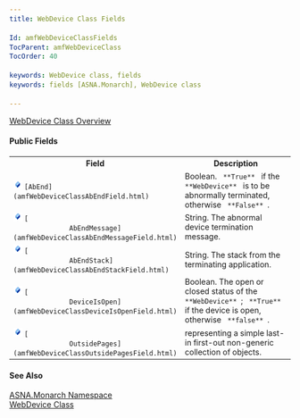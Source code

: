 ```yaml
---
title: WebDevice Class Fields

Id: amfWebDeviceClassFields
TocParent: amfWebDeviceClass
TocOrder: 40

keywords: WebDevice class, fields
keywords: fields [ASNA.Monarch], WebDevice class

---
```


[WebDevice Class Overview](amfWebDeviceClass.html) 
<!--mine -->

#### Public Fields
<table class="mytable" cellspacing="0" cellpadding="4" width="90%">
          <colgroup>
            <col width="30%" />
            <col width="70%" />
          </colgroup>
          <tr>
            <th>Field</th>
            <th>Description</th>
          </tr>
          <tr>
            <td>              <img  id="Img3" style="WIDTH: 16px; HEIGHT: 16px" alt="field" src="images/field.bmp" width="15" border="0" x-maintain-ratio="TRUE" />
              <code>[AbEnd](amfWebDeviceClassAbEndField.html)</code>
            </td>
            <td>Boolean. 
            <code> **True** </code> if the 
            <code> **WebDevice** </code> is to be abnormally
            terminated, otherwise <code> **False** </code>.</td>
          </tr>
          <tr>
            <td>              <img  id="Img4" style="WIDTH: 16px; HEIGHT: 16px" alt="field" src="images/field.bmp" width="15" border="0" x-maintain-ratio="TRUE" />
              <code>[
              AbEndMessage](amfWebDeviceClassAbEndMessageField.html)</code>
            </td>
            <td>String. The abnormal device
            termination message.</td>
          </tr>
          <tr>
            <td>              <img  id="Img5" style="WIDTH: 16px; HEIGHT: 16px" alt="field" src="images/field.bmp" width="15" border="0" x-maintain-ratio="TRUE" />
              <code>[
              AbEndStack](amfWebDeviceClassAbEndStackField.html)</code>
            </td>
            <td>String. The stack from the
            terminating application.</td>
          </tr>
          <tr>
            <td>              <img  id="Img7" style="WIDTH: 16px; HEIGHT: 16px" alt="field" src="images/field.bmp" width="15" border="0" x-maintain-ratio="TRUE" />
              <code>[
              DeviceIsOpen](amfWebDeviceClassDeviceIsOpenField.html)</code>
            </td>
            <td>Boolean. The open or closed
            status of the 
           <code> **WebDevice** </code>; 
            <code> **True** </code> if the device is open, otherwise 
            <code> **false** </code>.</td>
          </tr>
          <tr>
            <td>              <img  id="Img1" style="WIDTH: 16px; HEIGHT: 16px" alt="field" src="images/field.bmp" width="15" border="0" x-maintain-ratio="TRUE" />
              <code>[
              OutsidePages](amfWebDeviceClassOutsidePagesField.html)</code>
            </td>
            <td>representing a simple
            last-in first-out non-generic collection of
            objects.</td>
          </tr>
</table>

#### See Also
[ASNA.Monarch Namespace](amfMonarchNamespace.html) <br /> [WebDevice Class](amfWebDeviceClass.html) 
